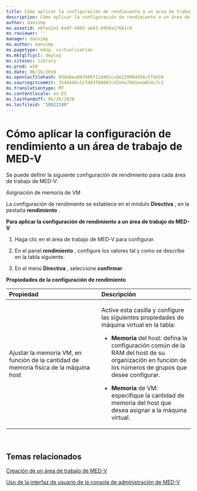 ```yaml
---
title: Cómo aplicar la configuración de rendimiento a un área de trabajo de MED-V
description: Cómo aplicar la configuración de rendimiento a un área de trabajo de MED-V
author: dansimp
ms.assetid: e0fed1e1-6e8f-4d65-ab83-b950a17661c0
ms.reviewer: ''
manager: dansimp
ms.author: dansimp
ms.pagetype: mdop, virtualization
ms.mktglfcycl: deploy
ms.sitesec: library
ms.prod: w10
ms.date: 06/16/2016
ms.openlocfilehash: 03dabea803995f12d401cc0e229984456c5feb59
ms.sourcegitcommit: 354664bc527d93f80687cd2eba70d1eea024c7c3
ms.translationtype: MT
ms.contentlocale: es-ES
ms.lasthandoff: 06/26/2020
ms.locfileid: "10823180"
---
```

# Cómo aplicar la configuración de rendimiento a un área de trabajo de MED-V


Se puede definir la siguiente configuración de rendimiento para cada área de trabajo de MED-V:

Asignación de memoria de VM

La configuración de rendimiento se establece en el módulo **Directiva** , en la pestaña **rendimiento** .

**Para aplicar la configuración de rendimiento a un área de trabajo de MED-V**

1.  Haga clic en el área de trabajo de MED-V para configurar.

2.  En el panel **rendimiento** , configure los valores tal y como se describe en la tabla siguiente.

3.  En el menú **Directiva** , seleccione **confirmar**.

**Propiedades de la configuración de rendimiento**

<table>
<colgroup>
<col width="50%" />
<col width="50%" />
</colgroup>
<thead>
<tr class="header">
<th align="left">Propiedad</th>
<th align="left">Descripción</th>
</tr>
</thead>
<tbody>
<tr class="odd">
<td align="left"><p>Ajustar la memoria VM, en función de la cantidad de memoria física de la máquina host</p></td>
<td align="left"><p>Active esta casilla y configure las siguientes propiedades de máquina virtual en la tabla:</p>
<ul>
<li><p><strong>Memoria </strong> del host: defina la configuración común de la RAM del host de su organización en función de los números de grupos que desee configurar.</p></li>
<li><p><strong>Memoria </strong> de VM: especifique la cantidad de memoria del host que desea asignar a la máquina virtual.</p></li>
</ul></td>
</tr>
</tbody>
</table>

 

## Temas relacionados


[Creación de un área de trabajo de MED-V](creating-a-med-v-workspacemedv-10-sp1.md)

[Uso de la interfaz de usuario de la consola de administración de MED-V](using-the-med-v-management-console-user-interface.md)

 

 





